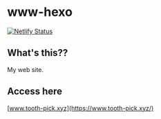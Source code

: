# www-hexo

[![Netlify Status](https://api.netlify.com/api/v1/badges/51046e72-4b65-4f43-8ff5-8324519aafde/deploy-status)](https://app.netlify.com/sites/www-tooth-pick-xyz/deploys)

## What's this??

My web site.

## Access here

 [www.tooth-pick.xyz](https://www.tooth-pick.xyz/)
